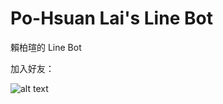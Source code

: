 Po-Hsuan Lai's Line Bot
=================================
賴柏瑄的 Line Bot

加入好友：

![alt text](https://i.imgur.com/qY4LYBs.png)